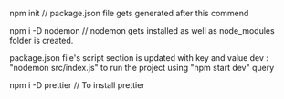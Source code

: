 npm init // package.json file gets generated after this commend

npm i -D nodemon // nodemon gets installed as well as node_modules folder is created.

package.json file's script section is updated with key and value dev : "nodemon src/index.js"
to run the project using "npm start dev" query

npm i -D prettier // To install prettier
